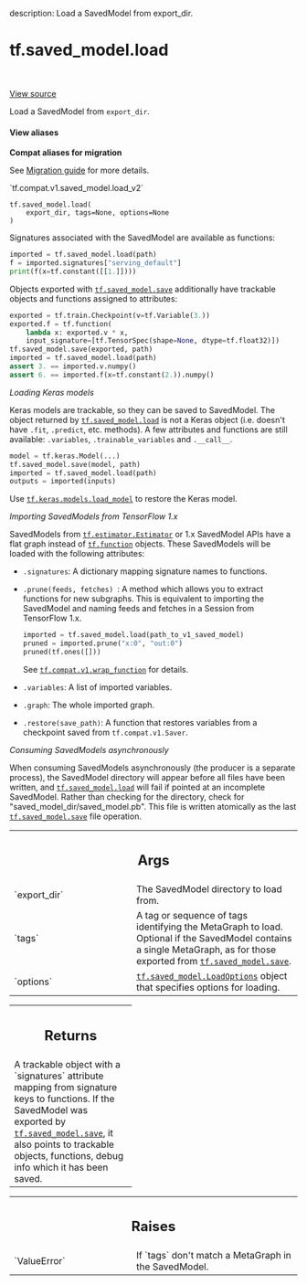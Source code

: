 description: Load a SavedModel from export_dir.

<div itemscope itemtype="http://developers.google.com/ReferenceObject">
<meta itemprop="name" content="tf.saved_model.load" />
<meta itemprop="path" content="Stable" />
</div>

# tf.saved_model.load

<!-- Insert buttons and diff -->

<table class="tfo-notebook-buttons tfo-api nocontent" align="left">

</table>

<a target="_blank" href="/code/stable/tensorflow/python/saved_model/load.py">View source</a>



Load a SavedModel from `export_dir`.

<section class="expandable">
  <h4 class="showalways">View aliases</h4>
  <p>
<b>Compat aliases for migration</b>
<p>See
<a href="https://www.tensorflow.org/guide/migrate">Migration guide</a> for
more details.</p>
<p>`tf.compat.v1.saved_model.load_v2`</p>
</p>
</section>

<pre class="devsite-click-to-copy prettyprint lang-py tfo-signature-link">
<code>tf.saved_model.load(
    export_dir, tags=None, options=None
)
</code></pre>



<!-- Placeholder for "Used in" -->

Signatures associated with the SavedModel are available as functions:

```python
imported = tf.saved_model.load(path)
f = imported.signatures["serving_default"]
print(f(x=tf.constant([[1.]])))
```

Objects exported with <a href="../../tf/saved_model/save.md"><code>tf.saved_model.save</code></a> additionally have trackable
objects and functions assigned to attributes:

```python
exported = tf.train.Checkpoint(v=tf.Variable(3.))
exported.f = tf.function(
    lambda x: exported.v * x,
    input_signature=[tf.TensorSpec(shape=None, dtype=tf.float32)])
tf.saved_model.save(exported, path)
imported = tf.saved_model.load(path)
assert 3. == imported.v.numpy()
assert 6. == imported.f(x=tf.constant(2.)).numpy()
```

_Loading Keras models_

Keras models are trackable, so they can be saved to SavedModel. The object
returned by <a href="../../tf/saved_model/load.md"><code>tf.saved_model.load</code></a> is not a Keras object (i.e. doesn't have
`.fit`, `.predict`, etc. methods). A few attributes and functions are still
available: `.variables`, `.trainable_variables` and `.__call__`.

```python
model = tf.keras.Model(...)
tf.saved_model.save(model, path)
imported = tf.saved_model.load(path)
outputs = imported(inputs)
```

Use <a href="../../tf/keras/models/load_model.md"><code>tf.keras.models.load_model</code></a> to restore the Keras model.

_Importing SavedModels from TensorFlow 1.x_

SavedModels from <a href="../../tf/estimator/Estimator.md"><code>tf.estimator.Estimator</code></a> or 1.x SavedModel APIs have a flat
graph instead of <a href="../../tf/function.md"><code>tf.function</code></a> objects. These SavedModels will be loaded with
the following attributes:

* `.signatures`: A dictionary mapping signature names to functions.
* `.prune(feeds, fetches) `: A method which allows you to extract
  functions for new subgraphs. This is equivalent to importing the SavedModel
  and naming feeds and fetches in a Session from TensorFlow 1.x.

  ```python
  imported = tf.saved_model.load(path_to_v1_saved_model)
  pruned = imported.prune("x:0", "out:0")
  pruned(tf.ones([]))
  ```

  See <a href="../../tf/compat/v1/wrap_function.md"><code>tf.compat.v1.wrap_function</code></a> for details.
* `.variables`: A list of imported variables.
* `.graph`: The whole imported graph.
* `.restore(save_path)`: A function that restores variables from a checkpoint
  saved from `tf.compat.v1.Saver`.

_Consuming SavedModels asynchronously_

When consuming SavedModels asynchronously (the producer is a separate
process), the SavedModel directory will appear before all files have been
written, and <a href="../../tf/saved_model/load.md"><code>tf.saved_model.load</code></a> will fail if pointed at an incomplete
SavedModel. Rather than checking for the directory, check for
"saved_model_dir/saved_model.pb". This file is written atomically as the last
<a href="../../tf/saved_model/save.md"><code>tf.saved_model.save</code></a> file operation.

<!-- Tabular view -->
 <table class="responsive fixed orange">
<colgroup><col width="214px"><col></colgroup>
<tr><th colspan="2"><h2 class="add-link">Args</h2></th></tr>

<tr>
<td>
`export_dir`
</td>
<td>
The SavedModel directory to load from.
</td>
</tr><tr>
<td>
`tags`
</td>
<td>
A tag or sequence of tags identifying the MetaGraph to load. Optional
if the SavedModel contains a single MetaGraph, as for those exported from
<a href="../../tf/saved_model/save.md"><code>tf.saved_model.save</code></a>.
</td>
</tr><tr>
<td>
`options`
</td>
<td>
<a href="../../tf/saved_model/LoadOptions.md"><code>tf.saved_model.LoadOptions</code></a> object that specifies options for
loading.
</td>
</tr>
</table>



<!-- Tabular view -->
 <table class="responsive fixed orange">
<colgroup><col width="214px"><col></colgroup>
<tr><th colspan="2"><h2 class="add-link">Returns</h2></th></tr>
<tr class="alt">
<td colspan="2">
A trackable object with a `signatures` attribute mapping from signature
keys to functions. If the SavedModel was exported by <a href="../../tf/saved_model/save.md"><code>tf.saved_model.save</code></a>,
it also points to trackable objects, functions, debug info which it has been
saved.
</td>
</tr>

</table>



<!-- Tabular view -->
 <table class="responsive fixed orange">
<colgroup><col width="214px"><col></colgroup>
<tr><th colspan="2"><h2 class="add-link">Raises</h2></th></tr>

<tr>
<td>
`ValueError`
</td>
<td>
If `tags` don't match a MetaGraph in the SavedModel.
</td>
</tr>
</table>

